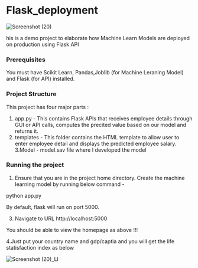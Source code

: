 # Flask_deployment
![Screenshot (20)](https://user-images.githubusercontent.com/47673623/88183390-0c5b1580-cc4f-11ea-9d52-ec15811b2e02.png)

his is a demo project to elaborate how Machine Learn Models are deployed on production using Flask API

### Prerequisites
You must have Scikit Learn, Pandas,Joblib (for Machine Leraning Model) and Flask (for API) installed.

### Project Structure
This project has four major parts :
1. app.py - This contains Flask APIs that receives employee details through GUI or API calls, computes the precited value based on our model and returns it.
2. templates - This folder contains the HTML template to allow user to enter employee detail and displays the predicted employee salary.
3.Model - model.sav file where I developed the model

### Running the project
1. Ensure that you are in the project home directory. Create the machine learning model by running below command -

python app.py

By default, flask will run on port 5000.

3. Navigate to URL http://localhost:5000

You should be able to view the homepage as above !!!

4.Just put your country name and gdp/captia and you will get the life statisfaction index as below

![Screenshot (20)_LI](https://user-images.githubusercontent.com/47673623/88183981-cb173580-cc4f-11ea-8104-d7f867300b00.jpg)





